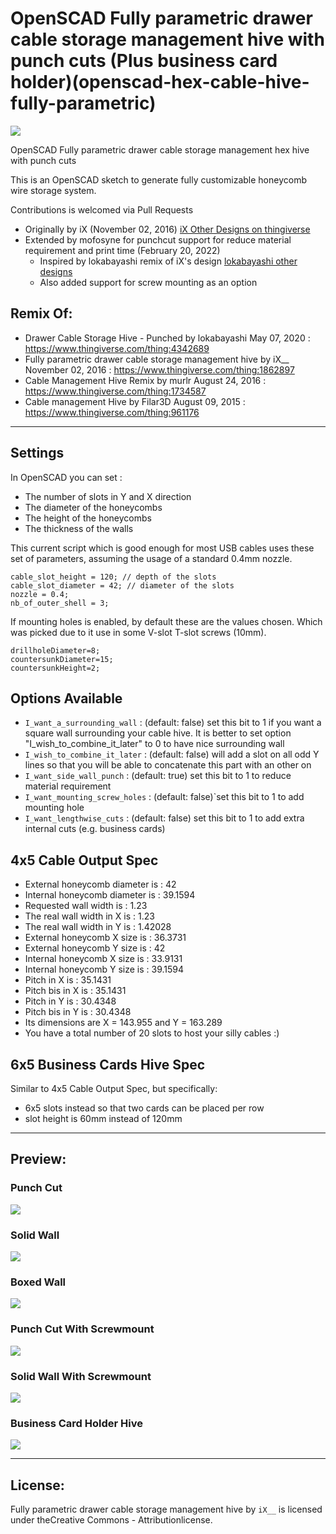 # OpenSCAD Fully parametric drawer cable storage management hive with punch cuts (Plus business card holder)(openscad-hex-cable-hive-fully-parametric)

![](cable_hive_IRL.jpg)

OpenSCAD Fully parametric drawer cable storage management hex hive with punch cuts

This is an OpenSCAD sketch to generate fully customizable honeycomb wire storage system.

Contributions is welcomed via Pull Requests

* Originally by iX (November 02, 2016) [iX Other Designs on thingiverse](https://www.thingiverse.com/ix__/designs)
* Extended by mofosyne for punchcut support for reduce material requirement and print time (February 20, 2022)
    - Inspired by lokabayashi remix of iX's design [lokabayashi other designs](https://www.thingiverse.com/lokabayashi/designs)
    - Also added support for screw mounting as an option

## Remix Of:
  - Drawer Cable Storage Hive - Punched by lokabayashi May 07, 2020 : https://www.thingiverse.com/thing:4342689
  - Fully parametric drawer cable storage management hive by iX__ November 02, 2016 : https://www.thingiverse.com/thing:1862897
  - Cable Management Hive Remix by murlr August 24, 2016 : https://www.thingiverse.com/thing:1734587
  - Cable management Hive by Filar3D August 09, 2015 : https://www.thingiverse.com/thing:961176

---------------------------------------------------------------------------------

## Settings

In OpenSCAD you can set :
* The number of slots in Y and X direction
* The diameter of the honeycombs
* The height of the honeycombs
* The thickness of the walls

This current script which is good enough for most USB cables uses these set of parameters, assuming the usage of a standard 0.4mm nozzle.

```
cable_slot_height = 120; // depth of the slots
cable_slot_diameter = 42; // diameter of the slots
nozzle = 0.4;
nb_of_outer_shell = 3;
```

If mounting holes is enabled, by default these are the values chosen. Which was picked due to it use in some V-slot T-slot screws (10mm).

```
drillholeDiameter=8;
countersunkDiameter=15;
countersunkHeight=2;
```

## Options Available

* `I_want_a_surrounding_wall` : (default: false) set this bit to 1 if you want a square wall surrounding your cable hive. It is better to set option "I_wish_to_combine_it_later" to 0 to have nice surrounding wall
* `I_wish_to_combine_it_later` : (default: false) will add a slot on all odd Y lines so that you will be able to concatenate this part with an other on
* `I_want_side_wall_punch` : (default: true) set this bit to 1 to reduce material requirement
* `I_want_mounting_screw_holes` : (default: false)`set this bit to 1 to add mounting hole
* `I_want_lengthwise_cuts` : (default: false) set this bit to 1 to add extra internal cuts (e.g. business cards)

## 4x5 Cable Output Spec

* External honeycomb diameter is : 42
* Internal honeycomb diameter is : 39.1594
* Requested wall width is : 1.23
* The real wall width in X is : 1.23
* The real wall width in Y is : 1.42028
* External honeycomb X size is  : 36.3731
* External honeycomb Y size is : 42
* Internal honeycomb X size is  : 33.9131
* Internal honeycomb Y size is : 39.1594
* Pitch in X is : 35.1431
* Pitch bis in X is : 35.1431
* Pitch in Y is : 30.4348
* Pitch bis in Y is : 30.4348
* Its dimensions are X = 143.955 and Y = 163.289
* You have a total number of 20 slots to host your silly cables :)

## 6x5 Business Cards Hive Spec

Similar to 4x5 Cable Output Spec, but specifically:
* 6x5 slots instead so that two cards can be placed per row
* slot height is 60mm instead of 120mm

--------------------------------------------------------------------------------

## Preview:

### Punch Cut
![](./png/cable_hive_punch_cut_4x5.png)

### Solid Wall
![](./png/cable_hive_solid_wall_4x5.png)

### Boxed Wall
![](./png/cable_hive_boxed_wall_4x5.png)

### Punch Cut With Screwmount
![](./png/cable_hive_punch_cut_with_screwmount_4x5.png)

### Solid Wall With Screwmount
![](./png/cable_hive_solid_wall_with_screwmount_4x5.png)

### Business Card Holder Hive
![](./png/businesscard_hive_6x5.png)

--------------------------------------------------------------------------------

## License:

Fully parametric drawer cable storage management hive by `iX__` is licensed under theCreative Commons - Attributionlicense.